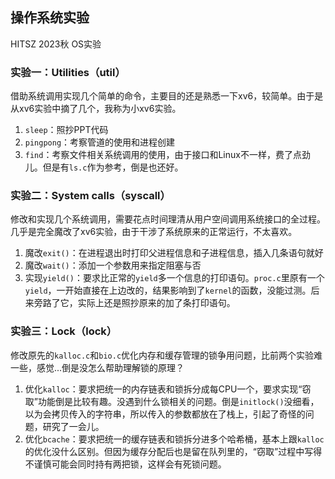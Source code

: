 ## 操作系统实验
HITSZ 2023秋 OS实验
### 实验一：Utilities（util）
借助系统调用实现几个简单的命令，主要目的还是熟悉一下xv6，较简单。由于是从xv6实验中摘了几个，我称为小xv6实验。
1. `sleep`：照抄PPT代码
1. `pingpong`：考察管道的使用和进程创建
1. `find`：考察文件相关系统调用的使用，由于接口和Linux不一样，费了点劲儿。但是有`ls.c`作为参考，倒是也还好。
### 实验二：System calls（syscall）
修改和实现几个系统调用，需要花点时间理清从用户空间调用系统接口的全过程。几乎是完全魔改了xv6实验，由于干涉了系统原来的正常运行，不太喜欢。
1. 魔改`exit()`：在进程退出时打印父进程信息和子进程信息，插入几条语句就好
1. 魔改`wait()`：添加一个参数用来指定阻塞与否
1. 实现`yield()`：要求比正常的`yield`多一个信息的打印语句。`proc.c`里原有一个`yield`，一开始直接在上边改的，结果影响到了`kernel`的函数，没能过测。后来旁路了它，实际上还是照抄原来的加了条打印语句。
### 实验三：Lock（lock）
修改原先的`kalloc.c`和`bio.c`优化内存和缓存管理的锁争用问题，比前两个实验难一些，感觉...倒是没怎么帮助理解锁的原理？
1. 优化`kalloc`：要求把统一的内存链表和锁拆分成每CPU一个，要求实现“窃取”功能倒是比较有趣。没遇到什么锁相关的问题。倒是`initlock()`没细看，以为会拷贝传入的字符串，所以传入的参数都放在了栈上，引起了奇怪的问题，研究了一会儿。
1. 优化`bcache`：要求把统一的缓存链表和锁拆分进多个哈希桶，基本上跟`kalloc`的优化没什么区别。但因为缓存分配后也是留在队列里的，“窃取”过程中写得不谨慎可能会同时持有两把锁，这样会有死锁问题。